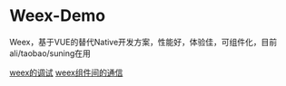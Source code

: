 # Weex-Demo
Weex，基于VUE的替代Native开发方案，性能好，体验佳，可组件化，目前ali/taobao/suning在用

[weex的调试](https://github.com/ymcdhr/Weex-Demo/issues/2)
[weex组件间的通信](https://github.com/ymcdhr/Weex-Demo/issues/1)
